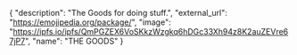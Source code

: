 {
  "description": "The Goods for doing stuff.", 
  "external_url": "https://emojipedia.org/package/", 
  "image": "https://ipfs.io/ipfs/QmPGZEX6VoSKkzWzgkq6hDGc33Xh94z8K2auZEVre67jP7", 
  "name": "THE GOODS"
}
